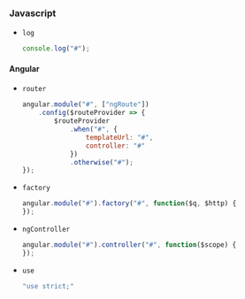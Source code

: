 ### Javascript

- `log`
    ```js
    console.log("#");
    ```

#### Angular

- `router`
    ```js
    angular.module("#", ["ngRoute"])
        .config($routeProvider => {
            $routeProvider
                .when("#", {
                    templateUrl: "#",
                    controller: "#"
                })
                .otherwise("#");
    });
    ```
- `factory`
    ```js
    angular.module("#").factory("#", function($q, $http) {
    });
    ```
- `ngController`
    ```js
    angular.module("#").controller("#", function($scope) {
    });
    ```
- `use`
    ```js
    "use strict;"
    ```